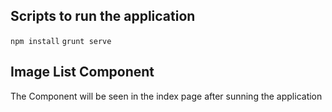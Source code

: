 ## Scripts to run the application

`npm install`
`grunt serve`


## Image List Component

The Component will be seen in the index page after sunning the application

